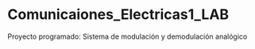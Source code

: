 # Comunicaiones_Electricas1_LAB
Proyecto programado: Sistema de modulación y demodulación analógico
